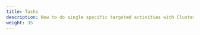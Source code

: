 ```yaml
---
title: Tasks
description: How to do single specific targeted activities with ClusterLink
weight: 35
---
```


